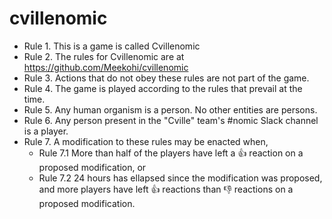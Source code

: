 # cvillenomic

* Rule 1. This is a game is called Cvillenomic
* Rule 2. The rules for Cvillenomic are at https://github.com/Meekohi/cvillenomic
* Rule 3. Actions that do not obey these rules are not part of the game.
* Rule 4. The game is played according to the rules that prevail at the time.
* Rule 5. Any human organism is a person. No other entities are persons.
* Rule 6. Any person present in the "Cville" team's #nomic Slack channel is a player.
* Rule 7. A modification to these rules may be enacted when,
  * Rule 7.1 More than half of the players have left a :+1: reaction on a proposed modification, or
  * Rule 7.2 24 hours has ellapsed since the modification was proposed, and more players have left :+1: reactions than :-1: reactions on a proposed modification.
